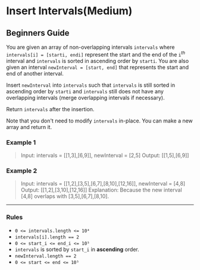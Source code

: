 # Insert Intervals(Medium)

## Beginners Guide

You are given an array of non-overlapping intervals `intervals` where `intervals[i] = [starti, endi]` represent the start and the end of the `i`$^{th}$ interval and `intervals` is sorted in ascending order by `starti`. You are also given an interval `newInterval = [start, end]` that represents the start and end of another interval.

Insert `newInterval` into `intervals` such that `intervals` is still sorted in ascending order by `starti` and `intervals` still does not have any overlapping intervals (merge overlapping intervals if necessary).

Return `intervals` after the insertion.

Note that you don't need to modify `intervals` in-place. You can make a new array and return it.

### Example 1

>Input: intervals = [[1,3],[6,9]], newInterval = [2,5]
Output: [[1,5],[6,9]]

### Example 2

>Input: intervals = [[1,2],[3,5],[6,7],[8,10],[12,16]], newInterval = [4,8]
Output: [[1,2],[3,10],[12,16]]
Explanation: Because the new interval [4,8] overlaps with [3,5],[6,7],[8,10].

---

### Rules

- `0 <= intervals.length <= 10⁴`
- `intervals[i].length == 2`
- `0 <= start_i <= end_i <= 10⁵`
- `intervals` is sorted by `start_i` in **ascending** order.
- `newInterval.length == 2`
- `0 <= start <= end <= 10⁵`
